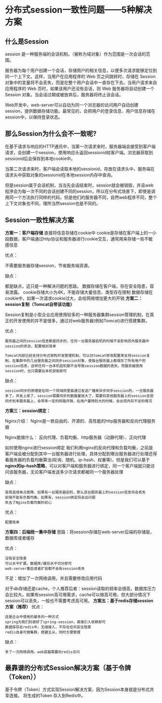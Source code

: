 分布式session一致性问题——5种解决方案
===

什么是Session
---

​session 是一种服务端的会话机制。（被称为域对象）作为范围是一次会话的范围。

​服务器为每个用户创建一个会话，存储用户的相关信息，以便多次请求能够定位到同一个上下文。这样，当用户在应用程序的 Web 页之间跳转时，存储在 Session 对象中的变量将不会丢失，而是在整个用户会话中一直存在下去。当用户请求来自应用程序的 Web 页时，如果该用户还没有会话，则 Web 服务器将自动创建一个 Session 对象。当会话过期或被放弃后，服务器将终止该会话。

​Web开发中，web-server可以自动为同一个浏览器的访问用户自动创建session，提供数据存储功能。最常见的，会把用户的登录信息、用户信息存储在session中，以保持登录状态。

那么Session为什么会不一致呢?
---

​在基于请求与响应的HTTP通讯中，当第一次请求来时，服务器端会接受到客户端请求，会创建一个session，使用响应头返回sessionid给客户端。浏览器获取到sessionid后会保存到本地cookie中。

当第二次请求来时，客户端会读取本地的sessionid，存放在请求头中，服务端在请求头中获取对象的sessionid在本地session内存中查询。

但是session属于会话机制，当当先会话结束时，session就会被销毁，并且web程序会为每一次不同的会话创建不同的session，所以在分布式场景下，即使是调用同一个方法执行同样的代码，但是他们的服务器不同，自然web程序不同，整个上下文对象也不同，理所当然session也是不同的。

Session一致性解决方案
---

**方案一：客户端存储**
直接将信息存储在cookie中
cookie是存储在客户端上的一小段数据，客户端通过http协议和服务器进行cookie交互，通常用来存储一些不敏感信息

优点：

不需要服务器存储session，节省服务端资源。

缺点：

都是缺点，这只是一种解决问题的思路。
数据存储在客户端，存在安全隐患，容易泄露。
cookie存储大小为4K，不能存储大量信息、类型存在限制
数据存储在cookie中，如果一次请求cookie过大，会给网络增加更大的开销
**方案二：session复制（Tomcat自带该功能）**

Session复制是小型企业应用使用较多的一种服务器集群session管理机制，在真正的开发使用的并不是很多，通过对web服务器(例如Tomcat)进行搭建集群。

优点：

    服务器之间的session信息都是同步的，任何一台服务器宕机的时候不会影响另外服务器中session的状态，配置相对简单
    
    Tomcat内部已经支持分布式架构开发管理机制，可以对tomcat修改配置来支持session复制，在集群中的几台服务器之间同步session对象，使每台服务器上都保存了所有用户的session信息，这样任何一台本机宕机都不会导致session数据的丢失，而服务器使用session时，也只需要在本机获取即可

缺点：

    session同步的原理是在同一个局域网里面通过发送广播来异步同步session的，一旦服务器多了，并发上来了，session需要同步的数据量就大了，需要将其他服务器上的session全部同步到本服务器上，会带来一定的网路开销，在用户量特别大的时候，会出现内存不足的情况

**方案三：session绑定：**

Nginx介绍：
Nginx是一款自由的、开源的、高性能的http服务器和反向代理服务器

Nginx能做什么：
反向代理、负载均衡、http服务器（动静代理）、正向代理

如何使用nginx进行session绑定
我们利用nginx的反向代理和负载均衡，之前是客户端会被分配到其中一台服务器进行处理，具体分配到哪台服务器进行处理还得看服务器的负载均衡算法(轮询、随机、ip-hash、权重等)，但是我们可以基于**nginx的ip-hash策略**，可以对客户端和服务器进行绑定，同一个客户端就只能访问该服务器，无论客户端发送多少次请求都被同一个服务器处理

缺点：

    容易造成单点故障，如果有一台服务器宕机，那么该台服务器上的session信息将会丢失
    前端不能有负载均衡，如果有，session绑定将会出问题
    失去了Nginx负载均衡的初心

优点：

    配置简单
**方案四：后端统一集中存储**
思路：将session存储在web-server后端的存储层，数据库或者缓存

优点：

    没有安全隐患
    可以水平扩展，数据库/缓存水平切分即可
    web-server重启或者扩容都不会有session丢失

不足：增加了一次网络调用，并且需要修改应用代码

对于db存储还是cache，个人推荐后者：session读取的频率会很高，数据库压力会比较大。如果有session高可用需求，cache可以做高可用，但大部分情况下session可以丢失，一般也不需要考虑高可用。
**方案五：基于redis存储session方案（推荐）**
优点：

    这是企业中使用的最多的一种方式
    spring为我们封装好了spring-session，直接引入依赖即可
    数据保存在redis中，无缝接入，不存在任何安全隐患
    redis自身可做集群，搭建主从，同时方便管理

缺点：

    多了一次网络调用，web容器需要向redis访问

最靠谱的分布式Session解决方案（基于令牌（Token））
---

基于令牌（Token）方式实现Session解决方案，因为Session本身就是分布式共享连接。
将生成的Token 存入到Redis中。
